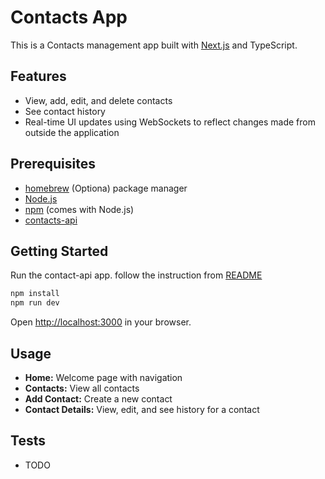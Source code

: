 # Contacts App

This is a Contacts management app built with [Next.js](https://nextjs.org) and TypeScript.

## Features

- View, add, edit, and delete contacts
- See contact history
- Real-time UI updates using WebSockets to reflect changes made from outside the application

## Prerequisites

- [homebrew](https://brew.sh/) (Optiona) package manager
- [Node.js](https://formulae.brew.sh/formula/node)
- [npm](https://www.npmjs.com/) (comes with Node.js)
- [contacts-api](https://github.com/artashio/contacts-api)

## Getting Started

Run the contact-api app. follow the instruction from [README](https://github.com/artashio/contacts-api/blob/main/README.md)

```bash
npm install
npm run dev
```

Open [http://localhost:3000](http://localhost:3000) in your browser.

## Usage

- **Home:** Welcome page with navigation
- **Contacts:** View all contacts
- **Add Contact:** Create a new contact
- **Contact Details:** View, edit, and see history for a contact

## Tests

- TODO
